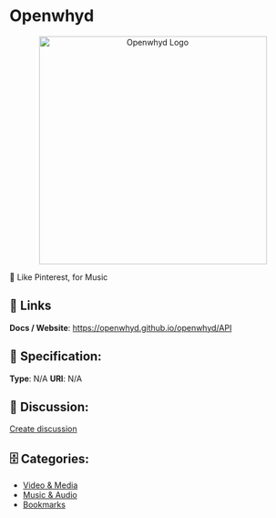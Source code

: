 # Openwhyd
<p align="center">
    <img width="400" src="https://raw.githubusercontent.com/apis-list/apis-list/main/apis/openwhyd/logo_256x256.png" alt="Openwhyd Logo"/>
</p>

💎 Like Pinterest, for Music

##  🔗 Links
**Docs / Website**: https://openwhyd.github.io/openwhyd/API

## 🧬 Specification:
**Type**:  N/A 
**URI**:  N/A 

## 💬 Discussion:
[Create discussion](https://github.com/apis-list/apis-list/discussions/new)

## 🗄️ Categories:
- [Video & Media](https://github.com/apis-list/apis-list#video-and-media)
- [Music & Audio](https://github.com/apis-list/apis-list#music-and-audio)
- [Bookmarks](https://github.com/apis-list/apis-list#bookmarks)



